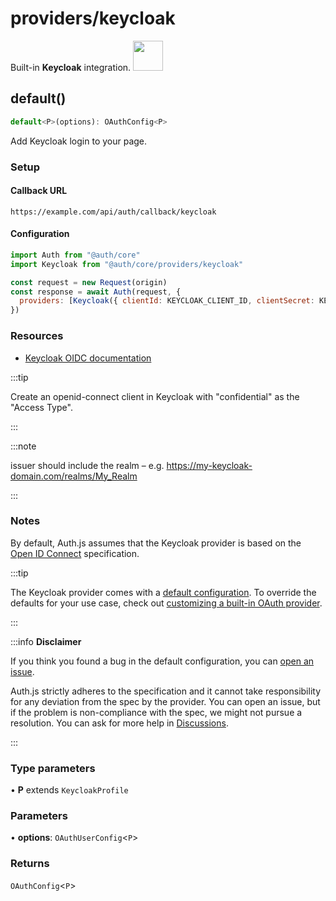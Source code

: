 # providers/keycloak

<div style={{backgroundColor: "#000", display: "flex", justifyContent: "space-between", color: "#fff", padding: 16}}>
<span>Built-in <b>Keycloak</b> integration.</span>
<a href="https://keycloak.com">
  <img style={{display: "block"}} src="https://authjs.dev/img/providers/keycloak.svg" height="48" width="48"/>
</a>
</div>

## default()

```ts
default<P>(options): OAuthConfig<P>
```

Add Keycloak login to your page.

### Setup

#### Callback URL
```
https://example.com/api/auth/callback/keycloak
```

#### Configuration
```js
import Auth from "@auth/core"
import Keycloak from "@auth/core/providers/keycloak"

const request = new Request(origin)
const response = await Auth(request, {
  providers: [Keycloak({ clientId: KEYCLOAK_CLIENT_ID, clientSecret: KEYCLOAK_CLIENT_SECRET, issuer: KEYCLOAK_ISSUER, })],
})
```

### Resources

 - [Keycloak OIDC documentation](https://www.keycloak.org/docs/latest/server_admin/#_oidc_clients)

:::tip

Create an openid-connect client in Keycloak with "confidential" as the "Access Type".

:::

:::note

issuer should include the realm – e.g. https://my-keycloak-domain.com/realms/My_Realm

:::
### Notes

By default, Auth.js assumes that the Keycloak provider is
based on the [Open ID Connect](https://openid.net/specs/openid-connect-core-1_0.html) specification.

:::tip

The Keycloak provider comes with a [default configuration](https://github.com/nextauthjs/next-auth/blob/main/packages/core/src/providers/keycloak.ts).
To override the defaults for your use case, check out [customizing a built-in OAuth provider](https://authjs.dev/guides/providers/custom-provider#override-default-options).

:::

:::info **Disclaimer**

If you think you found a bug in the default configuration, you can [open an issue](https://authjs.dev/new/provider-issue).

Auth.js strictly adheres to the specification and it cannot take responsibility for any deviation from
the spec by the provider. You can open an issue, but if the problem is non-compliance with the spec,
we might not pursue a resolution. You can ask for more help in [Discussions](https://authjs.dev/new/github-discussions).

:::

### Type parameters

• **P** extends `KeycloakProfile`

### Parameters

• **options**: `OAuthUserConfig`\<`P`\>

### Returns

`OAuthConfig`\<`P`\>
